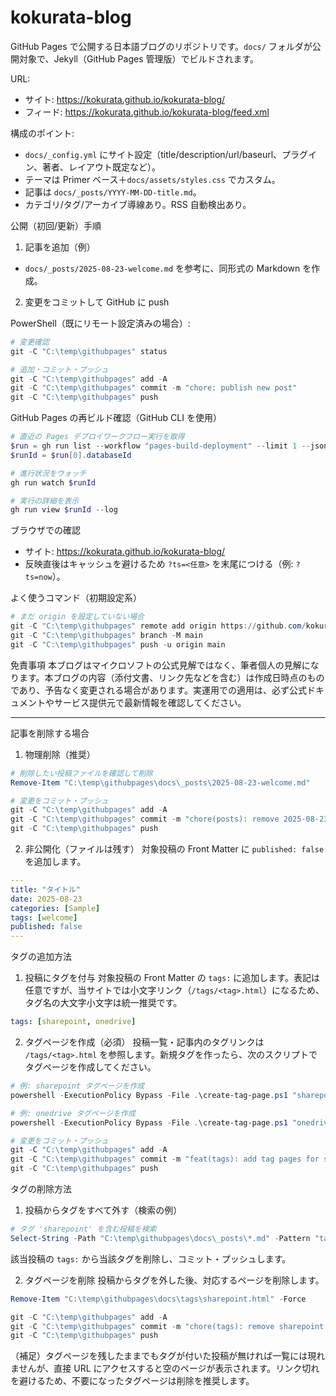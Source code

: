 # kokurata-blog

GitHub Pages で公開する日本語ブログのリポジトリです。`docs/` フォルダが公開対象で、Jekyll（GitHub Pages 管理版）でビルドされます。

URL:
- サイト: https://kokurata.github.io/kokurata-blog/
- フィード: https://kokurata.github.io/kokurata-blog/feed.xml

構成のポイント:
- `docs/_config.yml` にサイト設定（title/description/url/baseurl、プラグイン、著者、レイアウト既定など）。
- テーマは Primer ベース＋`docs/assets/styles.css` でカスタム。
- 記事は `docs/_posts/YYYY-MM-DD-title.md`。
- カテゴリ/タグ/アーカイブ導線あり。RSS 自動検出あり。

公開（初回/更新）手順
1) 記事を追加（例）
  - `docs/_posts/2025-08-23-welcome.md` を参考に、同形式の Markdown を作成。
2) 変更をコミットして GitHub に push

PowerShell（既にリモート設定済みの場合）:
```powershell
# 変更確認
git -C "C:\temp\githubpages" status

# 追加・コミット・プッシュ
git -C "C:\temp\githubpages" add -A
git -C "C:\temp\githubpages" commit -m "chore: publish new post"
git -C "C:\temp\githubpages" push
```

GitHub Pages の再ビルド確認（GitHub CLI を使用）
```powershell
# 直近の Pages デプロイワークフロー実行を取得
$run = gh run list --workflow "pages-build-deployment" --limit 1 --json databaseId,status,conclusion | ConvertFrom-Json
$runId = $run[0].databaseId

# 進行状況をウォッチ
gh run watch $runId

# 実行の詳細を表示
gh run view $runId --log
```

ブラウザでの確認
- サイト: https://kokurata.github.io/kokurata-blog/
- 反映直後はキャッシュを避けるため `?ts=<任意>` を末尾につける（例: `?ts=now`）。

よく使うコマンド（初期設定系）
```powershell
# まだ origin を設定していない場合
git -C "C:\temp\githubpages" remote add origin https://github.com/kokurata/kokurata-blog.git
git -C "C:\temp\githubpages" branch -M main
git -C "C:\temp\githubpages" push -u origin main
```

免責事項
本ブログはマイクロソフトの公式見解ではなく、筆者個人の見解になります。本ブログの内容（添付文書、リンク先などを含む）は作成日時点のものであり、予告なく変更される場合があります。実運用での適用は、必ず公式ドキュメントやサービス提供元で最新情報を確認してください。

---

記事を削除する場合
1) 物理削除（推奨）
```powershell
# 削除したい投稿ファイルを確認して削除
Remove-Item "C:\temp\githubpages\docs\_posts\2025-08-23-welcome.md"

# 変更をコミット・プッシュ
git -C "C:\temp\githubpages" add -A
git -C "C:\temp\githubpages" commit -m "chore(posts): remove 2025-08-23-welcome"
git -C "C:\temp\githubpages" push
```

2) 非公開化（ファイルは残す）
対象投稿の Front Matter に `published: false` を追加します。
```yaml
---
title: "タイトル"
date: 2025-08-23
categories: [Sample]
tags: [welcome]
published: false
---
```

タグの追加方法
1) 投稿にタグを付与
対象投稿の Front Matter の `tags:` に追加します。表記は任意ですが、当サイトでは小文字リンク（`/tags/<tag>.html`）になるため、タグ名の大文字小文字は統一推奨です。
```yaml
tags: [sharepoint, onedrive]
```

2) タグページを作成（必須）
投稿一覧・記事内のタグリンクは `/tags/<tag>.html` を参照します。新規タグを作ったら、次のスクリプトでタグページを作成してください。
```powershell
# 例: sharepoint タグページを作成
powershell -ExecutionPolicy Bypass -File .\create-tag-page.ps1 "sharepoint"

# 例: onedrive タグページを作成
powershell -ExecutionPolicy Bypass -File .\create-tag-page.ps1 "onedrive"

# 変更をコミット・プッシュ
git -C "C:\temp\githubpages" add -A
git -C "C:\temp\githubpages" commit -m "feat(tags): add tag pages for sharepoint, onedrive"
git -C "C:\temp\githubpages" push
```

タグの削除方法
1) 投稿からタグをすべて外す（検索の例）
```powershell
# タグ 'sharepoint' を含む投稿を検索
Select-String -Path "C:\temp\githubpages\docs\_posts\*.md" -Pattern "tags:|\bsharepoint\b" -Context 0,3
```
該当投稿の `tags:` から当該タグを削除し、コミット・プッシュします。

2) タグページを削除
投稿からタグを外した後、対応するページを削除します。
```powershell
Remove-Item "C:\temp\githubpages\docs\tags\sharepoint.html" -Force

git -C "C:\temp\githubpages" add -A
git -C "C:\temp\githubpages" commit -m "chore(tags): remove sharepoint tag page"
git -C "C:\temp\githubpages" push
```
（補足）タグページを残したままでもタグが付いた投稿が無ければ一覧には現れませんが、直接 URL にアクセスすると空のページが表示されます。リンク切れを避けるため、不要になったタグページは削除を推奨します。

